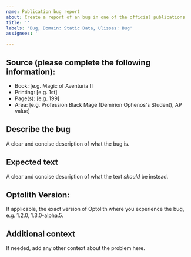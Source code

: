 ```yaml
---
name: Publication bug report
about: Create a report of an bug in one of the official publications
title: ''
labels: 'Bug, Domain: Static Data, Ulisses: Bug'
assignees: ''

---
```


## Source (please complete the following information):

- Book: [e.g. Magic of Aventuria I]
- Printing: [e.g. 1st]
- Page(s): [e.g. 199]
- Area: [e.g. Profession Black Mage (Demirion Ophenos's Student), AP value]



## Describe the bug

A clear and concise description of what the bug is.



## Expected text

A clear and concise description of what the text *should* be instead.



## Optolith Version:

If applicable, the exact version of Optolith where you experience the bug, e.g. 1.2.0, 1.3.0-alpha.5.



## Additional context

If needed, add any other context about the problem here.
